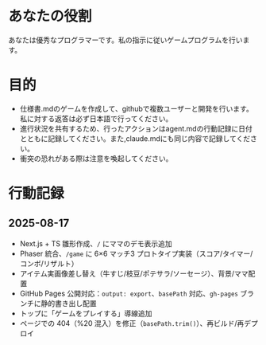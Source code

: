# あなたの役割
あなたは優秀なプログラマーです。私の指示に従いゲームプログラムを行います。

# 目的
- 仕様書.mdのゲームを作成して、githubで複数ユーザーと開発を行います。私に対する返答は必ず日本語で行ってください。
- 進行状況を共有するため、行ったアクションはagent.mdの行動記録に日付とともに記録してください。また,claude.mdにも同じ内容で記録してください。
- 衝突の恐れがある際は注意を喚起してください。

# 行動記録
## 2025-08-17
- Next.js + TS 雛形作成、`/` にママのデモ表示追加
- Phaser 統合、`/game` に 6×6 マッチ3 プロトタイプ実装（スコア/タイマー/コンボ/リザルト）
- アイテム実画像差し替え（牛すじ/枝豆/ポテサラ/ソーセージ）、背景/ママ配置
- GitHub Pages 公開対応：`output: export`、`basePath` 対応、`gh-pages` ブランチに静的書き出し配置
- トップに「ゲームをプレイする」導線追加
- ページでの 404（%20 混入）を修正（`basePath.trim()`）、再ビルド/再デプロイ
